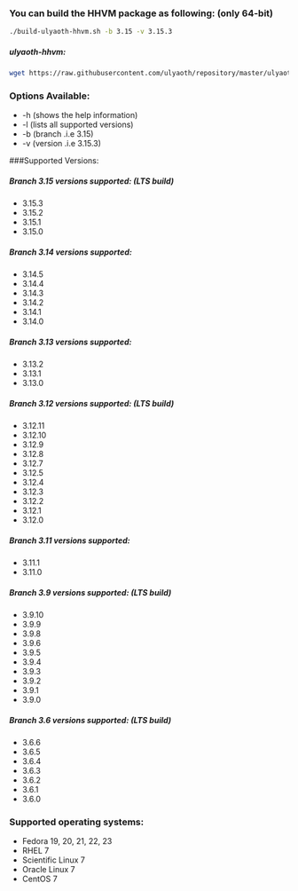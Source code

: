 ### You can build the HHVM package as following: (only 64-bit)

```bash
./build-ulyaoth-hhvm.sh -b 3.15 -v 3.15.3
```
##### ulyaoth-hhvm:
```bash
wget https://raw.githubusercontent.com/ulyaoth/repository/master/ulyaoth-hhvm/build-ulyaoth-hhvm.sh ; chmod +x build-ulyaoth-hhvm.sh ; ./build-ulyaoth-hhvm.sh -b 3.15 -v 3.15.3
```

### Options Available:
* -h (shows the help information)
* -l (lists all supported versions)
* -b (branch .i.e 3.15)
* -v (version .i.e 3.15.3)

###Supported Versions:
##### Branch 3.15 versions supported: (LTS build)
* 3.15.3
* 3.15.2
* 3.15.1
* 3.15.0

##### Branch 3.14 versions supported:
* 3.14.5
* 3.14.4
* 3.14.3
* 3.14.2
* 3.14.1
* 3.14.0

##### Branch 3.13 versions supported:
* 3.13.2
* 3.13.1
* 3.13.0

##### Branch 3.12 versions supported: (LTS build)
* 3.12.11
* 3.12.10
* 3.12.9
* 3.12.8
* 3.12.7
* 3.12.5
* 3.12.4
* 3.12.3
* 3.12.2
* 3.12.1
* 3.12.0

##### Branch 3.11 versions supported:
* 3.11.1
* 3.11.0

##### Branch 3.9 versions supported: (LTS build)
* 3.9.10
* 3.9.9
* 3.9.8
* 3.9.6
* 3.9.5
* 3.9.4
* 3.9.3
* 3.9.2
* 3.9.1
* 3.9.0

##### Branch 3.6 versions supported: (LTS build)
* 3.6.6
* 3.6.5
* 3.6.4
* 3.6.3
* 3.6.2
* 3.6.1
* 3.6.0

### Supported operating systems:
* Fedora 19, 20, 21, 22, 23
* RHEL 7
* Scientific Linux 7
* Oracle Linux 7
* CentOS 7